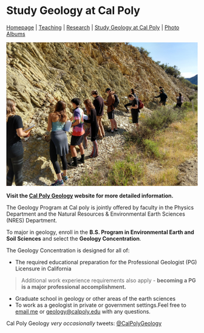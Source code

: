 # Study Geology at Cal Poly

[Homepage](./index.html) | [Teaching](./teaching.html) | [Research](./research.html) | [Study Geology at Cal Poly](./study-geology-cp.html) | [Photo Albums](./photos.html)

![sgcp](./study-geology-pic.jpg)

**Visit the [Cal Poly Geology](https://www.calpolygeology.info) website for more detailed information.**

The Geology Program at Cal poly is jointly offered by faculty in the Physics Department and the
Natural Resources & Environmental Earth Sciences (NRES) Department.

To major in geology, enroll in the **B.S. Program in Environmental Earth and Soil Sciences** and
select the **Geology Concentration**.

The Geology Concentration is designed for all of:
- The required educational preparation for the Professional Geologist (PG) Licensure in California

> Additional work experience requirements also apply - **becoming a PG is a major professional accomplishment.**

- Graduate school in geology or other areas of the earth sciences
- To work as a geologist in private or government settings.Feel free to [email me](mailto:jjasbins@calpoly.edu) or [geology@calpoly.edu](mailto:geology@calpoly.edu) with any questions.

Cal Poly Geology _very occasionally_ tweets: [@CalPolyGeology](https://twitter.com/CalPolyGeology)

